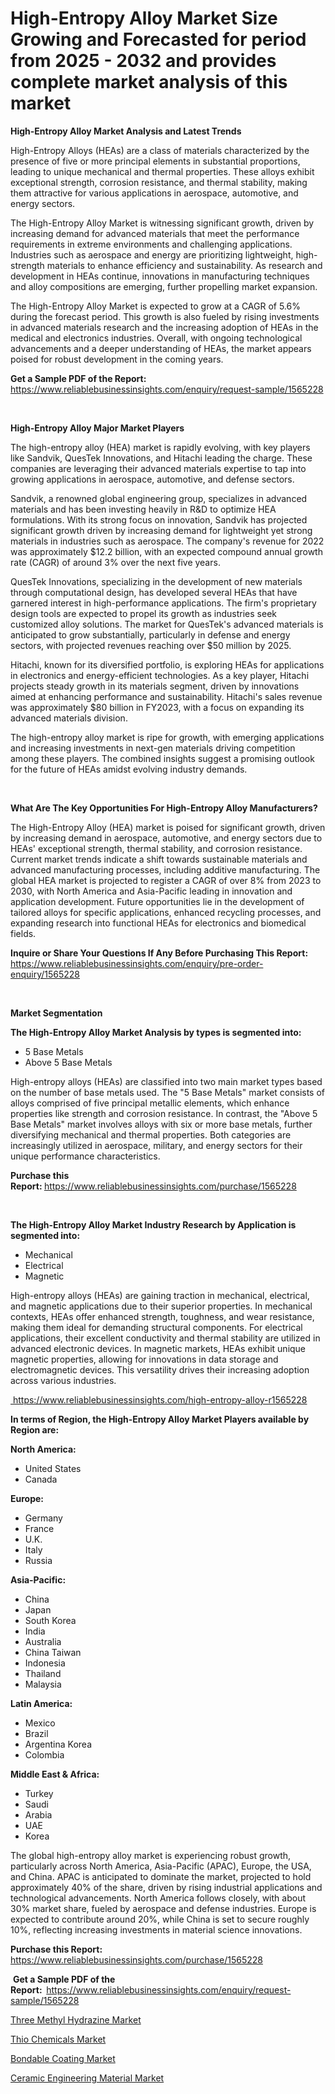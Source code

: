 <p><h1>High-Entropy Alloy Market Size Growing and Forecasted for period from 2025 - 2032 and provides complete market analysis of this market</h1></p><p><strong>High-Entropy Alloy Market Analysis and Latest Trends</strong></p>
<p><p>High-Entropy Alloys (HEAs) are a class of materials characterized by the presence of five or more principal elements in substantial proportions, leading to unique mechanical and thermal properties. These alloys exhibit exceptional strength, corrosion resistance, and thermal stability, making them attractive for various applications in aerospace, automotive, and energy sectors.</p><p>The High-Entropy Alloy Market is witnessing significant growth, driven by increasing demand for advanced materials that meet the performance requirements in extreme environments and challenging applications. Industries such as aerospace and energy are prioritizing lightweight, high-strength materials to enhance efficiency and sustainability. As research and development in HEAs continue, innovations in manufacturing techniques and alloy compositions are emerging, further propelling market expansion.</p><p>The High-Entropy Alloy Market is expected to grow at a CAGR of 5.6% during the forecast period. This growth is also fueled by rising investments in advanced materials research and the increasing adoption of HEAs in the medical and electronics industries. Overall, with ongoing technological advancements and a deeper understanding of HEAs, the market appears poised for robust development in the coming years.</p></p>
<p><strong>Get a Sample PDF of the Report:&nbsp;</strong> <a href="https://www.reliablebusinessinsights.com/enquiry/request-sample/1565228?utm_campaign=1138&utm_medium=2&utm_source=Github&utm_content=ia&utm_term=01022025&utm_id=high-entropy-alloy">https://www.reliablebusinessinsights.com/enquiry/request-sample/1565228</a></p>
<p>&nbsp;</p>
<p><strong>High-Entropy Alloy Major Market Players</strong></p>
<p><p>The high-entropy alloy (HEA) market is rapidly evolving, with key players like Sandvik, QuesTek Innovations, and Hitachi leading the charge. These companies are leveraging their advanced materials expertise to tap into growing applications in aerospace, automotive, and defense sectors.</p><p>Sandvik, a renowned global engineering group, specializes in advanced materials and has been investing heavily in R&D to optimize HEA formulations. With its strong focus on innovation, Sandvik has projected significant growth driven by increasing demand for lightweight yet strong materials in industries such as aerospace. The company's revenue for 2022 was approximately $12.2 billion, with an expected compound annual growth rate (CAGR) of around 3% over the next five years.</p><p>QuesTek Innovations, specializing in the development of new materials through computational design, has developed several HEAs that have garnered interest in high-performance applications. The firm's proprietary design tools are expected to propel its growth as industries seek customized alloy solutions. The market for QuesTek's advanced materials is anticipated to grow substantially, particularly in defense and energy sectors, with projected revenues reaching over $50 million by 2025.</p><p>Hitachi, known for its diversified portfolio, is exploring HEAs for applications in electronics and energy-efficient technologies. As a key player, Hitachi projects steady growth in its materials segment, driven by innovations aimed at enhancing performance and sustainability. Hitachi's sales revenue was approximately $80 billion in FY2023, with a focus on expanding its advanced materials division.</p><p>The high-entropy alloy market is ripe for growth, with emerging applications and increasing investments in next-gen materials driving competition among these players. The combined insights suggest a promising outlook for the future of HEAs amidst evolving industry demands.</p></p>
<p>&nbsp;</p>
<p><strong>What Are The Key Opportunities For High-Entropy Alloy Manufacturers?</strong></p>
<p><p>The High-Entropy Alloy (HEA) market is poised for significant growth, driven by increasing demand in aerospace, automotive, and energy sectors due to HEAs' exceptional strength, thermal stability, and corrosion resistance. Current market trends indicate a shift towards sustainable materials and advanced manufacturing processes, including additive manufacturing. The global HEA market is projected to register a CAGR of over 8% from 2023 to 2030, with North America and Asia-Pacific leading in innovation and application development. Future opportunities lie in the development of tailored alloys for specific applications, enhanced recycling processes, and expanding research into functional HEAs for electronics and biomedical fields.</p></p>
<p><strong>Inquire or Share Your Questions If Any Before Purchasing This Report:</strong> <a href="https://www.reliablebusinessinsights.com/enquiry/pre-order-enquiry/1565228?utm_campaign=1138&utm_medium=2&utm_source=Github&utm_content=ia&utm_term=01022025&utm_id=high-entropy-alloy">https://www.reliablebusinessinsights.com/enquiry/pre-order-enquiry/1565228</a></p>
<p>&nbsp;</p>
<p><strong>Market Segmentation</strong></p>
<p><strong>The High-Entropy Alloy Market Analysis by types is segmented into:</strong></p>
<p><ul><li>5 Base Metals</li><li>Above 5 Base Metals</li></ul></p>
<p><p>High-entropy alloys (HEAs) are classified into two main market types based on the number of base metals used. The "5 Base Metals" market consists of alloys comprised of five principal metallic elements, which enhance properties like strength and corrosion resistance. In contrast, the "Above 5 Base Metals" market involves alloys with six or more base metals, further diversifying mechanical and thermal properties. Both categories are increasingly utilized in aerospace, military, and energy sectors for their unique performance characteristics.</p></p>
<p><strong>Purchase this Report:&nbsp;</strong><a href="https://www.reliablebusinessinsights.com/purchase/1565228?utm_campaign=1138&utm_medium=2&utm_source=Github&utm_content=ia&utm_term=01022025&utm_id=high-entropy-alloy">https://www.reliablebusinessinsights.com/purchase/1565228</a></p>
<p>&nbsp;</p>
<p><strong>The High-Entropy Alloy Market Industry Research by Application is segmented into:</strong></p>
<p><ul><li>Mechanical</li><li>Electrical</li><li>Magnetic</li></ul></p>
<p><p>High-entropy alloys (HEAs) are gaining traction in mechanical, electrical, and magnetic applications due to their superior properties. In mechanical contexts, HEAs offer enhanced strength, toughness, and wear resistance, making them ideal for demanding structural components. For electrical applications, their excellent conductivity and thermal stability are utilized in advanced electronic devices. In magnetic markets, HEAs exhibit unique magnetic properties, allowing for innovations in data storage and electromagnetic devices. This versatility drives their increasing adoption across various industries.</p></p>
<p><a href="https://www.reliablebusinessinsights.com/high-entropy-alloy-r1565228?utm_campaign=1138&utm_medium=2&utm_source=Github&utm_content=ia&utm_term=01022025&utm_id=high-entropy-alloy">&nbsp;https://www.reliablebusinessinsights.com/high-entropy-alloy-r1565228</a></p>
<p><strong>In terms of Region, the High-Entropy Alloy Market Players available by Region are:</strong></p>
<p>
    <p> <strong> North America: </strong>
        <ul>
            <li>United States</li>
            <li>Canada</li>
        </ul>
        </p> 
    <p> <strong> Europe: </strong>
        <ul>
            <li>Germany</li>
            <li>France</li>
            <li>U.K.</li>
            <li>Italy</li>
            <li>Russia</li>
        </ul>
        </p> 
    <p> <strong> Asia-Pacific: </strong>
        <ul>
            <li>China</li>
            <li>Japan</li>
            <li>South Korea</li>
            <li>India</li>
            <li>Australia</li>
            <li>China Taiwan</li>
            <li>Indonesia</li>
            <li>Thailand</li>
            <li>Malaysia</li>
        </ul>
        </p> 
    <p> <strong> Latin America: </strong>
        <ul>
            <li>Mexico</li>
            <li>Brazil</li>
            <li>Argentina Korea</li>
            <li>Colombia</li>
        </ul>
        </p> 
    <p> <strong> Middle East & Africa: </strong>
        <ul>
            <li>Turkey</li>
            <li>Saudi</li>
            <li>Arabia</li>
            <li>UAE</li>
            <li>Korea</li>
        </ul>
    </p>
    </p>
<p><p>The global high-entropy alloy market is experiencing robust growth, particularly across North America, Asia-Pacific (APAC), Europe, the USA, and China. APAC is anticipated to dominate the market, projected to hold approximately 40% of the share, driven by rising industrial applications and technological advancements. North America follows closely, with about 30% market share, fueled by aerospace and defense industries. Europe is expected to contribute around 20%, while China is set to secure roughly 10%, reflecting increasing investments in material science innovations.</p></p>
<p><strong>Purchase this Report: </strong><a href="https://www.reliablebusinessinsights.com/purchase/1565228?utm_campaign=1138&utm_medium=2&utm_source=Github&utm_content=ia&utm_term=01022025&utm_id=high-entropy-alloy">https://www.reliablebusinessinsights.com/purchase/1565228</a></p>
<p>&nbsp;<strong>Get a Sample PDF of the Report:&nbsp;&nbsp;</strong><a href="https://www.reliablebusinessinsights.com/enquiry/request-sample/1565228?utm_campaign=1138&utm_medium=2&utm_source=Github&utm_content=ia&utm_term=01022025&utm_id=high-entropy-alloy">https://www.reliablebusinessinsights.com/enquiry/request-sample/1565228</a></p>
<p><strong></strong></p>
<p><p><a href="https://github.com/djibenesha/Market-Research-Report-List-1/blob/main/three-methyl-hydrazine-market.md?utm_campaign=1138&utm_medium=2&utm_source=Github&utm_content=ia&utm_term=01022025&utm_id=high-entropy-alloy">Three Methyl Hydrazine Market</a></p><p><a href="https://github.com/birbamanan03/Market-Research-Report-List-1/blob/main/thio-chemicals-market.md?utm_campaign=1138&utm_medium=2&utm_source=Github&utm_content=ia&utm_term=01022025&utm_id=high-entropy-alloy">Thio Chemicals Market</a></p><p><a href="https://github.com/hoevealiur4/Market-Research-Report-List-1/blob/main/bondable-coating-market.md?utm_campaign=1138&utm_medium=2&utm_source=Github&utm_content=ia&utm_term=01022025&utm_id=high-entropy-alloy">Bondable Coating Market</a></p><p><a href="https://github.com/nibbsmantji/Market-Research-Report-List-1/blob/main/ceramic-engineering-material-market.md?utm_campaign=1138&utm_medium=2&utm_source=Github&utm_content=ia&utm_term=01022025&utm_id=high-entropy-alloy">Ceramic Engineering Material Market</a></p></p>